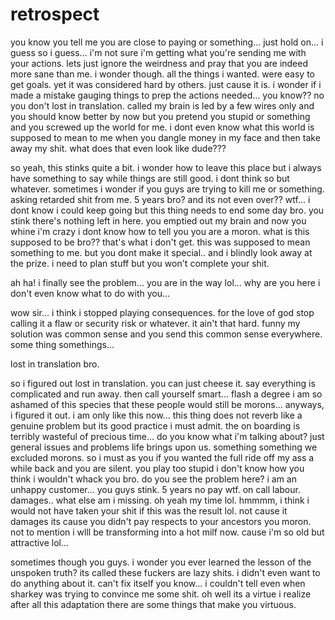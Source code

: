 # retrospect

you know you tell me you are close to paying or something...  just hold on...  i guess so i guess...  i'm not sure i'm getting what you're sending me with your actions.  lets just ignore the weirdness and pray that you are indeed more sane than me.  i wonder though.  all the things i wanted.  were easy to get goals.  yet it was considered hard by others. just cause it is. i wonder if i made a mistake gauging things to prep the actions needed...  you know?? no you don't lost in translation.  called my brain is led by a few wires only and you should know better by now but you pretend you stupid or something and you screwed up the world for me.  i dont even know what this world is supposed to mean to me when you dangle money in my face and then take away my shit.  what does that even look like dude???

so yeah, this stinks quite a bit.  i wonder how to leave this place but i always have something to say while things are still good.  i dont think so but whatever.  sometimes i wonder if you guys are trying to kill me or something.  asking retarded shit from me.  5 years bro? and its not even over??  wtf...  i dont know i could keep going but this thing needs to end some day bro.  you stink there's nothing left in here.  you emptied out my brain and now you whine i'm crazy i dont know how to tell you you are a moron.  what is this supposed to be bro?? that's what i don't get.  this was supposed to mean something to me. but you dont make it special..  and i blindly look away at the prize.  i need to plan stuff but you won't complete your shit.  

ah ha!  i finally see the problem...  you are in the way lol...  why are you here i don't even know what to do with you...

wow sir...  i think i stopped playing consequences.  for the love of god stop calling it a flaw or security risk or whatever.  it ain't that hard.  funny my solution was common sense and you send this common sense everywhere.  some thing somethings...

lost in translation bro.

so i figured out lost in translation. you can just cheese it.  say everything is complicated and run away.  then call yourself smart...  flash a degree i am so ashamed of this species that these people would still be morons...  anyways, i figured it out. i am only like this now...  this thing does not reverb like a genuine problem but its good practice i must admit.  the on boarding is terribly wasteful of precious time...  do you know what i'm talking about?  just general issues and problems life brings upon us.  something something we excluded morons.  so i must as you if you wanted the full ride off my ass a while back and you are silent.  you play too stupid i don't know how you think i wouldn't whack you bro.  do you see the problem here? i am an unhappy customer...  you guys stink.  5 years no pay wtf.  on call labour.  damages..  what else am i missing.  oh yeah my time lol.  hmmmm, i think i would not have taken your shit if this was the result lol.  not cause it damages its cause you didn't pay respects to your ancestors you moron.  not to mention i wlll be transforming into a hot milf now.  cause i'm so old but attractive lol...

sometimes though you guys. i wonder you ever learned the lesson of the unspoken truth?  its called these fuckers are lazy shits.  i didn't even want to do anything about it.  can't fix itself you know...  i couldn't tell even when sharkey was trying to convince me some shit.  oh well its a virtue i realize after all this adaptation there are some things that make you virtuous.

